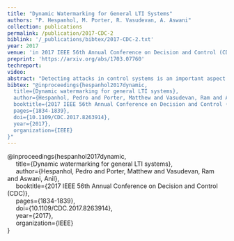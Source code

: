 ```yaml
---
title: "Dynamic Watermarking for General LTI Systems"
authors: "P. Hespanhol, M. Porter, R. Vasudevan, A. Aswani"
collection: publications
permalink: /publication/2017-CDC-2
biblink: '/_publications/bibtex/2017-CDC-2.txt'
year: 2017
venue: 'in 2017 IEEE 56th Annual Conference on Decision and Control (CDC)'
preprint: 'https://arxiv.org/abs/1703.07760'
techreport:
video:
abstract: "Detecting attacks in control systems is an important aspect of designing secure and resilient control systems. Recently, a dynamic watermarking approach was proposed for detecting malicious sensor attacks for SISO LTI systems with partial state observations and MIMO LTI systems with a full rank input matrix and full state observations; however, these previous approaches cannot be applied to general LTI systems that are MIMO and have partial state observations. This paper designs a dynamic watermarking approach for detecting malicious sensor attacks for general LTI systems, and we provide a new set of asymptotic and statistical tests. We prove these tests can detect attacks that follow a specified attack model (more general than replay attacks), and we also show that these tests simplify to existing tests when the system is SISO or has full rank input matrix and full state observations. The benefit of our approach is demonstrated with a simulation analysis of detecting sensor attacks in autonomous vehicles. Our approach can distinguish between sensor attacks and wind disturbance (through an internal model principle framework), whereas improperly designed tests cannot distinguish between sensor attacks and wind disturbance."
bibtex: "@inproceedings{hespanhol2017dynamic,
  title={Dynamic watermarking for general LTI systems},
  author={Hespanhol, Pedro and Porter, Matthew and Vasudevan, Ram and Aswani, Anil},
  booktitle={2017 IEEE 56th Annual Conference on Decision and Control (CDC)},
  pages={1834-1839},
  doi={10.1109/CDC.2017.8263914},
  year={2017},
  organization={IEEE}
}"
---
```

@inproceedings{hespanhol2017dynamic,<br>
&nbsp;&nbsp;&nbsp;&nbsp;  title={Dynamic watermarking for general LTI systems},<br>
&nbsp;&nbsp;&nbsp;&nbsp;  author={Hespanhol, Pedro and Porter, Matthew and Vasudevan, Ram and Aswani, Anil},<br>
&nbsp;&nbsp;&nbsp;&nbsp;  booktitle={2017 IEEE 56th Annual Conference on Decision and Control (CDC)},<br>
&nbsp;&nbsp;&nbsp;&nbsp;  pages={1834-1839},<br>
&nbsp;&nbsp;&nbsp;&nbsp;  doi={10.1109/CDC.2017.8263914},<br>
&nbsp;&nbsp;&nbsp;&nbsp;  year={2017},<br>
&nbsp;&nbsp;&nbsp;&nbsp;  organization={IEEE}<br>
}
